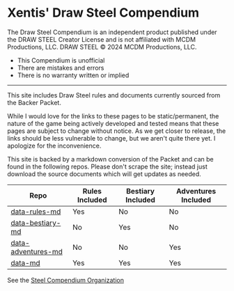 # Xentis' Draw Steel Compendium

The Draw Steel Compendium is an independent product published under the DRAW STEEL Creator License and is not affiliated with MCDM Productions, LLC. DRAW STEEL © 2024 MCDM Productions, LLC.

- This Compendium is unofficial
- There are mistakes and errors
- There is no warranty written or implied

---

This site includes Draw Steel rules and documents currently sourced from the Backer Packet.

While I would love for the links to these pages to be static/permanent, the nature of the game being actively developed and tested means that these pages are subject to change without notice. As we get closer to release, the links should be less vulnerable to change, but we aren't quite there yet. I apologize for the inconvenience.

This site is backed by a markdown conversion of the Packet and can be found in the following repos. Please don't scrape the site; instead just download the source documents which will get updates as needed.

| Repo                                                                        | Rules Included | Bestiary Included | Adventures Included |
|-----------------------------------------------------------------------------|----------------|-------------------|---------------------|
| [data-rules-md](https://github.com/SteelCompendium/data-rules-md)           | Yes            | No                | No                  |
| [data-bestiary-md](https://github.com/SteelCompendium/data-bestiary-md)     | No             | Yes               | No                  |
| [data-adventures-md](https://github.com/SteelCompendium/data-adventures-md) | No             | No                | Yes                 |
| [data-md](https://github.com/SteelCompendium/data-md)                       | Yes            | Yes               | Yes                 |

See the [Steel Compendium Organization](https://github.com/SteelCompendium)
